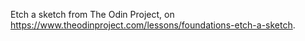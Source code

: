 Etch a sketch from The Odin Project, on
https://www.theodinproject.com/lessons/foundations-etch-a-sketch.


